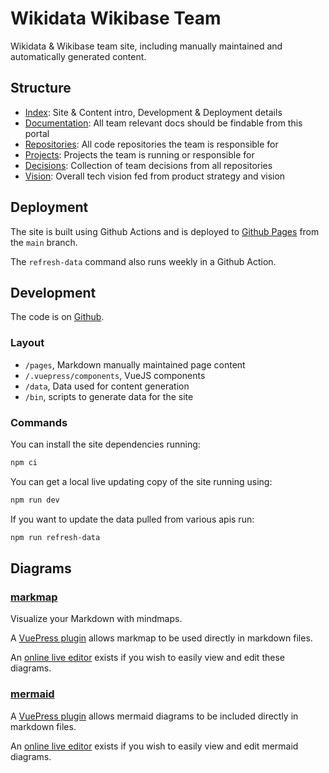 # Wikidata Wikibase Team

Wikidata & Wikibase team site, including manually maintained and automatically generated content.

## Structure

- [Index](./): Site & Content intro, Development & Deployment details
- [Documentation](./documentation): All team relevant docs should be findable from this portal
- [Repositories](./repositories): All code repositories the team is responsible for
- [Projects](./projects): Projects the team is running or responsible for
- [Decisions](./decisions): Collection of team decisions from all repositories
- [Vision](./vision): Overall tech vision fed from product strategy and vision

## Deployment

The site is built using Github Actions and is deployed to [Github Pages](https://wmde.github.io/wikidata-wikibase-team/) from the `main` branch.

The `refresh-data` command also runs weekly in a Github Action.

## Development

The code is on [Github](https://github.com/wmde/wikidata-wikibase-team).

### Layout

- `/pages`, Markdown manually maintained page content
- `/.vuepress/components`, VueJS components
- `/data`, Data used for content generation
- `/bin`, scripts to generate data for the site

### Commands

You can install the site dependencies running:

```sh
npm ci
```

You can get a local live updating copy of the site running using:

```sh
npm run dev
```

If you want to update the data pulled from various apis run:

```sh
npm run refresh-data
```

## Diagrams

### [markmap](https://markmap.js.org/)

Visualize your Markdown with mindmaps.

A [VuePress plugin](https://www.npmjs.com/package/vuepress-plugin-markmap) allows markmap to be used directly in markdown files.

An [online live editor](https://markmap.js.org/repl) exists if you wish to easily view and edit these diagrams.

### [mermaid](https://mermaid-js.github.io/mermaid/#/)

A [VuePress plugin](https://vuepress-plugin-mermaidjs.efrane.com/) allows mermaid diagrams to be included directly in markdown files.

An [online live editor](https://mermaid-js.github.io/mermaid-live-editor/) exists if you wish to easily view and edit mermaid diagrams.
